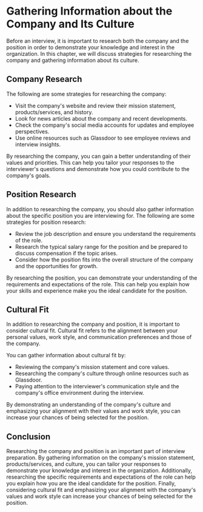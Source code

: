 Gathering Information about the Company and Its Culture
========================================================================================================

Before an interview, it is important to research both the company and the position in order to demonstrate your knowledge and interest in the organization. In this chapter, we will discuss strategies for researching the company and gathering information about its culture.

Company Research
----------------

The following are some strategies for researching the company:

* Visit the company's website and review their mission statement, products/services, and history.
* Look for news articles about the company and recent developments.
* Check the company's social media accounts for updates and employee perspectives.
* Use online resources such as Glassdoor to see employee reviews and interview insights.

By researching the company, you can gain a better understanding of their values and priorities. This can help you tailor your responses to the interviewer's questions and demonstrate how you could contribute to the company's goals.

Position Research
-----------------

In addition to researching the company, you should also gather information about the specific position you are interviewing for. The following are some strategies for position research:

* Review the job description and ensure you understand the requirements of the role.
* Research the typical salary range for the position and be prepared to discuss compensation if the topic arises.
* Consider how the position fits into the overall structure of the company and the opportunities for growth.

By researching the position, you can demonstrate your understanding of the requirements and expectations of the role. This can help you explain how your skills and experience make you the ideal candidate for the position.

Cultural Fit
------------

In addition to researching the company and position, it is important to consider cultural fit. Cultural fit refers to the alignment between your personal values, work style, and communication preferences and those of the company.

You can gather information about cultural fit by:

* Reviewing the company's mission statement and core values.
* Researching the company's culture through online resources such as Glassdoor.
* Paying attention to the interviewer's communication style and the company's office environment during the interview.

By demonstrating an understanding of the company's culture and emphasizing your alignment with their values and work style, you can increase your chances of being selected for the position.

Conclusion
----------

Researching the company and position is an important part of interview preparation. By gathering information on the company's mission statement, products/services, and culture, you can tailor your responses to demonstrate your knowledge and interest in the organization. Additionally, researching the specific requirements and expectations of the role can help you explain how you are the ideal candidate for the position. Finally, considering cultural fit and emphasizing your alignment with the company's values and work style can increase your chances of being selected for the position.
